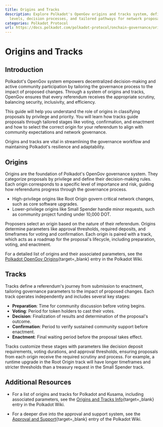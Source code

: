 ```yaml
---
title: Origins and Tracks
description: Explore Polkadot's OpenGov origins and tracks system, defining privilege
  levels, decision processes, and tailored pathways for network proposals.
categories: Polkadot Protocol
url: https://docs.polkadot.com/polkadot-protocol/onchain-governance/origins-tracks/
---
```


# Origins and Tracks

## Introduction

Polkadot's OpenGov system empowers decentralized decision-making and active community participation by tailoring the governance process to the impact of proposed changes. Through a system of origins and tracks, OpenGov ensures that every referendum receives the appropriate scrutiny, balancing security, inclusivity, and efficiency.

This guide will help you understand the role of origins in classifying proposals by privilege and priority. You will learn how tracks guide proposals through tailored stages like voting, confirmation, and enactment and how to select the correct origin for your referendum to align with community expectations and network governance.

Origins and tracks are vital in streamlining the governance workflow and maintaining Polkadot's resilience and adaptability.

## Origins

Origins are the foundation of Polkadot's OpenGov governance system. They categorize proposals by privilege and define their decision-making rules. Each origin corresponds to a specific level of importance and risk, guiding how referendums progress through the governance process.

- High-privilege origins like Root Origin govern critical network changes, such as core software upgrades.
- Lower-privilege origins like Small Spender handle minor requests, such as community project funding under 10,000 DOT.

Proposers select an origin based on the nature of their referendum. Origins determine parameters like approval thresholds, required deposits, and timeframes for voting and confirmation. Each origin is paired with a track, which acts as a roadmap for the proposal's lifecycle, including preparation, voting, and enactment.

For a detailed list of origins and their associated parameters, see the [Polkadot OpenGov Origins](https://wiki.polkadot.com/learn/learn-polkadot-opengov-origins/){target=\_blank} entry in the Polkadot Wiki.

## Tracks

Tracks define a referendum's journey from submission to enactment, tailoring governance parameters to the impact of proposed changes. Each track operates independently and includes several key stages:

- **Preparation**: Time for community discussion before voting begins.
- **Voting**: Period for token holders to cast their votes.
- **Decision**: Finalization of results and determination of the proposal's outcome.
- **Confirmation**: Period to verify sustained community support before enactment.
- **Enactment**: Final waiting period before the proposal takes effect.

Tracks customize these stages with parameters like decision deposit requirements, voting durations, and approval thresholds, ensuring proposals from each origin receive the required scrutiny and process. For example, a runtime upgrade in the Root Origin track will have longer timeframes and stricter thresholds than a treasury request in the Small Spender track.

## Additional Resources

- For a list of origins and tracks for Polkadot and Kusama, including associated parameters, see the [Origins and Tracks Info](https://wiki.polkadot.com/learn/learn-polkadot-opengov-origins/#origins-and-tracks-info){target=\_blank} entry in the Polkadot Wiki.

- For a deeper dive into the approval and support system, see the [Approval and Support](https://wiki.polkadot.com/learn/learn-polkadot-opengov/#approval-and-support){target=\_blank} entry of the Polkadot Wiki.
